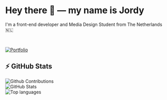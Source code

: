 # Hey there 👋 — my name is Jordy

I'm a front-end developer and Media Design Student from The Netherlands 🇳🇱

<br>

[![Portfolio](https://jordyarntz.com/cdn/readme-portfolio.jpg)](https://jordyarntz.com)

## ⚡ GitHub Stats

![Github Contributions](https://github-readme-streak-stats.herokuapp.com/?user=jarntz&theme=dark&hide_border=true)  
![GitHub Stats](https://github-readme-stats.vercel.app/api?username=jarntz&show_icons=true&theme=dark&include_all_commits=true&count_private=true&border_radius=10&hide_border=true)  
![Top languages](https://github-readme-stats.vercel.app/api/top-langs?username=jarntz&show_icons=true&layout=compact&theme=dark&border_radius=10&hide_border=true)
